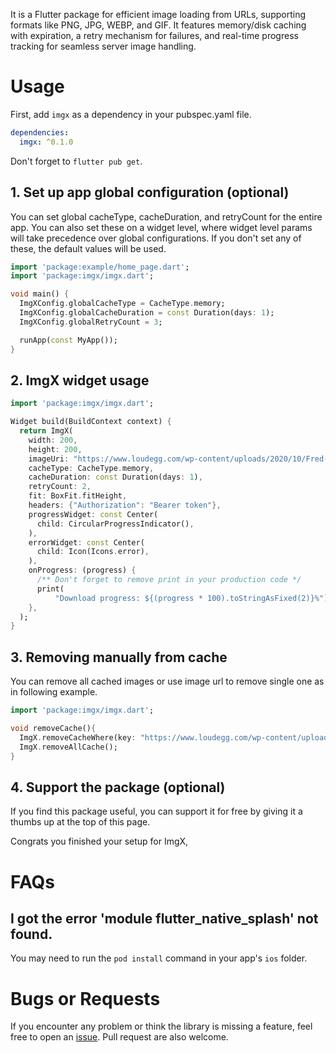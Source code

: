 It is a Flutter package for efficient image loading from URLs, supporting formats like PNG, JPG, WEBP, and GIF. It features memory/disk caching with expiration, a retry mechanism for failures, and real-time progress tracking for seamless server image handling.

# Usage

First, add `imgx` as a dependency in your pubspec.yaml file.

```yaml
dependencies:
  imgx: ^0.1.0
```

Don't forget to `flutter pub get`.

## 1. Set up app global configuration (optional)

You can set global cacheType, cacheDuration, and retryCount for the entire app. You can also set these on a widget level, where widget level params will take precedence over global configurations. If you don't set any of these, the default values will be used.

```dart
import 'package:example/home_page.dart';
import 'package:imgx/imgx.dart';

void main() {
  ImgXConfig.globalCacheType = CacheType.memory;
  ImgXConfig.globalCacheDuration = const Duration(days: 1);
  ImgXConfig.globalRetryCount = 3;

  runApp(const MyApp());
}

```

## 2. ImgX widget usage

```dart
import 'package:imgx/imgx.dart';

Widget build(BuildContext context) {
  return ImgX(
    width: 200,
    height: 200,
    imageUri: "https://www.loudegg.com/wp-content/uploads/2020/10/Fred-Flintstone.jpg",
    cacheType: CacheType.memory,
    cacheDuration: const Duration(days: 1),
    retryCount: 2,
    fit: BoxFit.fitHeight,
    headers: {"Authorization": "Bearer token"},
    progressWidget: const Center(
      child: CircularProgressIndicator(),
    ),
    errorWidget: const Center(
      child: Icon(Icons.error),
    ),
    onProgress: (progress) {
      /** Don't forget to remove print in your production code */
      print(
          "Download progress: ${(progress * 100).toStringAsFixed(2)}%");
    },
  );
}

```
## 3. Removing manually from cache

You can remove all cached images or use image url to remove single one as in following example.

```dart
import 'package:imgx/imgx.dart';

void removeCache(){
  ImgX.removeCacheWhere(key: "https://www.loudegg.com/wp-content/uploads/2020/10/Fred-Flintstone.jpg");
  ImgX.removeAllCache();
}

```

## 4. Support the package (optional)

If you find this package useful, you can support it for free by giving it a thumbs up at the top of this page. 


Congrats you finished your setup for ImgX,

# FAQs

## I got the error 'module flutter_native_splash' not found.

You may need to run the `pod install` command in your app's `ios` folder.


# Bugs or Requests

If you encounter any problem or think the library is missing a feature, feel free to open an [issue](https://github.com/huygenlabs/imgx/issues/new). Pull request are also welcome.
